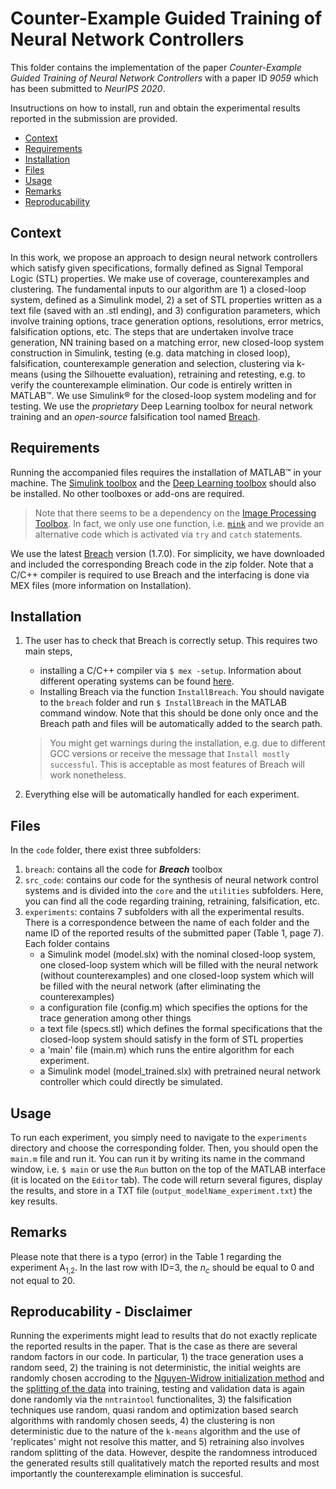 # Counter-Example Guided Training of Neural Network Controllers

This folder contains the implementation of the paper *Counter-Example Guided Training of Neural Network Controllers* with a paper ID *9059* which has been submitted to *NeurIPS 2020*. 

Insutructions on how to install, run and obtain the experimental results reported in the submission are provided.


- [Context](#Context)
- [Requirements](#Requirements)
- [Installation](#Installation)
- [Files](#Files)
- [Usage](#Usage)
- [Remarks](#Remarks)
- [Reproducability](#Reproducability)


## Context <a name="Context"></a>
In this work, we propose an approach to design neural network controllers which satisfy given specifications, formally defined as Signal Temporal Logic (STL) properties. We make use of coverage, counterexamples and clustering. The fundamental inputs to our algorithm are 1) a closed-loop system, defined as a Simulink model, 2) a set of STL properties written as a text file (saved with an .stl ending), and 3) configuration parameters, which involve training options, trace generation options, resolutions, error metrics, falsification options, etc. The steps that are undertaken involve trace generation, NN training based on a matching error, new closed-loop system construction in Simulink, testing (e.g. data matching in closed loop), falsification, counterexample generation and selection, clustering via k-means (using the Silhouette evaluation), retraining and retesting, e.g. to verify the counterexample elimination. Our code is entirely written in MATLAB&trade;. We use Simulink&reg; for the closed-loop system modeling and for testing. We use the *proprietary* Deep Learning toolbox for neural network training and an *open-source* falsification tool named [Breach](https://github.com/decyphir/breach).

## Requirements <a name="Requirements"></a>

Running the accompanied files requires the installation of MATLAB&trade; in your machine. The [Simulink toolbox](https://www.mathworks.com/products/simulink.html) and the [Deep Learning toolbox](https://www.mathworks.com/products/deep-learning.html) should also be installed. No other toolboxes or add-ons are required.

> Note that there seems to be a dependency on the [Image Processing Toolbox](https://www.mathworks.com/products/image.html). In fact, we only use one function, i.e. [`mink`](https://www.mathworks.com/help/matlab/ref/mink.html) and we provide an alternative code which is activated via `try` and `catch` statements. 

We use the latest [Breach](https://github.com/decyphir/breach) version (1.7.0). For simplicity, we have downloaded and included the corresponding Breach code in the zip folder. Note that a C/C++ compiler is required to use Breach and the interfacing is done via MEX files (more information on Installation). 

## Installation <a name="Installation"></a>

1. The user has to check that Breach is correctly setup. This requires two main steps, 
 
	* installing a C/C++ compiler via `$ mex -setup`. Information about different operating systems can be found [here](https://www.mathworks.com/help/matlab/matlab_external/changing-default-compiler.html).
	* Installing Breach via the function `InstallBreach`. You should navigate to the `breach` folder and run `$ InstallBreach` in the MATLAB command window. Note that this should be done only once and the Breach path and files will be automatically added to the search path.
	
	<!--
	 Adding the Breach folder to the MATLAB path. This can be done (i) manually by right-clicking on the root folder of the Breach folder and opting `Add to Path` and `Selected Folders and Subfolders`, (ii) write in the command window `$ addpath(genpath(breach_tool))`, (iii) run `$ InstallBreach` (it will perform other actions as well)
	 -->

	> You might get warnings during the installation, e.g. due to different GCC versions or receive the message that `Install mostly successful`. This is acceptable as most features of Breach will work nonetheless.

2. Everything else will be automatically handled for each experiment.

## Files <a name="Files"></a>

In the `code` folder, there exist three subfolders:

1. `breach`: contains all the code for ***Breach*** toolbox
2. `src_code`: contains our code for the synthesis of neural network control systems and is divided into the `core` and the `utilities` subfolders. Here, you can find all the code regarding training, retraining, falsification, etc.
3. `experiments`: contains 7 subfolders with all the experimental results. There is a correspondence between the name of each folder and the name ID of the reported results of the submitted paper (Table 1, page 7).  Each folder contains 
	* a Simulink model (model.slx) with the nominal closed-loop system, one closed-loop system which will be filled with the neural network (without counterexamples) and one closed-loop system which will be filled with the neural network (after eliminating the counterexamples) 
	* a configuration file (config.m) which specifies the options for the trace generation among other things
	* a text file (specs.stl) which defines the formal specifications that the closed-loop system should satisfy in the form of STL properties
	* a 'main' file (main.m) which runs the entire algorithm for each experiment.
	* a Simulink model (model_trained.slx) with pretrained neural network controller which could directly be simulated.
 
## Usage <a name="Usage"></a>

To run each experiment, you simply need to navigate to the `experiments` directory and choose the corresponding folder. Then, you should open the `main.m` file and run it. You can run it by writing its name in the command window, i.e. `$ main` or use the `Run` button on the top of the MATLAB interface (it is located on the `Editor` tab).  The code will return several figures, display the results, and store in a TXT file (`output_modelName_experiment.txt`) the key results.

## Remarks <a name="Remarks"></a>

Please note that there is a typo (error) in the Table 1 regarding the experiment A<sub>1,2</sub>. In the last row with ID=3, the $n_c$ should be equal to 0 and not equal to 20. 

## Reproducability - Disclaimer <a name="Reproducability"></a>

Running the experiments might lead to results that do not exactly replicate the reported results in the paper. That is the case as there are several random factors in our code. In particular, 1) the trace generation uses a random seed, 2) the training is not deterministic, the initial weights are randomly chosen accroding to the [Nguyen-Widrow initialization method](https://fr.mathworks.com/help/deeplearning/ref/init.html) and the [splitting of the data](https://fr.mathworks.com/help/deeplearning/ref/dividerand.html) into training, testing and validation data is again done randomly via the `nntraintool` functionalites, 3) the falsification techniques use random, quasi random and optimization based search algorithms with randomly chosen seeds, 4) the clustering is non deterministic due to the nature of the `k-means` algorithm and the use of 'replicates' might not resolve this matter, and 5) retraining also involves random splitting of the data. However, despite the randomness introduced the generated results still qualitatively match the reported results and most importantly the counterexample elimination is succesful.
